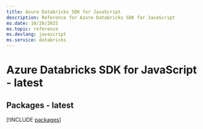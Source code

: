 ```yaml
---
title: Azure Databricks SDK for JavaScript
description: Reference for Azure Databricks SDK for JavaScript
ms.date: 10/28/2025
ms.topic: reference
ms.devlang: javascript
ms.service: databricks
---
```

# Azure Databricks SDK for JavaScript - latest
## Packages - latest
[!INCLUDE [packages](databricks-index.md)]